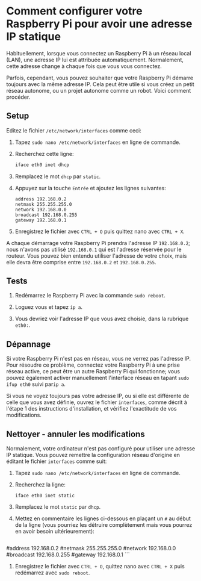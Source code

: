 # Comment configurer votre Raspberry Pi pour avoir une adresse IP statique

Habituellement, lorsque vous connectez un Raspberry Pi à un réseau local (LAN), une adresse IP lui est attribuée automatiquement. Normalement, cette adresse change à chaque fois que vous vous connectez.

Parfois, cependant, vous pouvez souhaiter que votre Raspberry Pi démarre toujours avec la même adresse IP. Cela peut être utile si vous créez un petit réseau autonome, ou un projet autonome comme un robot. Voici comment procéder.
## Setup

Editez le fichier `/etc/network/interfaces` comme ceci:

1. Tapez `sudo nano /etc/network/interfaces` en ligne de commande.

1. Recherchez cette ligne:

    ```bash
    iface eth0 inet dhcp
    ```

1. Remplacez le mot `dhcp` par `static`.

1. Appuyez sur la touche `Entrée` et ajoutez les lignes suivantes:

    ```
    address 192.168.0.2
    netmask 255.255.255.0
    network 192.168.0.0
    broadcast 192.168.0.255
    gateway 192.168.0.1
    ```

1. Enregistrez le fichier avec `CTRL + O` puis quittez nano avec `CTRL + X`.

A chaque démarrage votre Raspberry Pi prendra l'adresse IP `192.168.0.2`; nous n'avons pas utilisé `192.168.0.1` qui est l'adresse réservée pour le routeur. Vous pouvez bien entendu utiliser l'adresse de votre choix, mais elle devra être comprise entre `192.168.0.2` et `192.168.0.255`.

## Tests

1. Redémarrez le Raspberry Pi avec la commande `sudo reboot`.

1. Loguez vous et tapez `ip a`.

1. Vous devriez voir l'adresse IP que vous avez choisie, dans la rubrique `eth0:`.

## Dépannage


Si votre Raspberry Pi n'est pas en réseau, vous ne verrez pas l'adresse IP. Pour résoudre ce problème, connectez votre Raspberry Pi à une prise réseau active, ce peut être un autre Raspberry Pi qui fonctionne; vous pouvez également activer manuellement l'interface réseau en tapant `sudo ifup eth0` suivi par`ip a`.

Si vous ne voyez toujours pas votre adresse IP, ou si elle est différente de celle que vous avez définie, ouvrez le fichier `interfaces`, comme décrit à l'étape 1 des instructions d'installation, et vérifiez l'exactitude de vos modifications.

## Nettoyer - annuler les modifications

Normalement, votre ordinateur n'est pas configuré pour utiliser une adresse IP statique. Vous pouvez remettre la configuration réseau d'origine en éditant le fichier `interfaces` comme suit:

1. Tapez `sudo nano /etc/network/interfaces` en ligne de commande.

1. Recherchez la ligne:

    ```
    iface eth0 inet static
    ```

1. Remplacez le mot `static` par `dhcp`.

1. Mettez en commentaire les lignes ci-dessous en plaçant un `#` au début de la ligne (vous pourriez les détruire complètement mais vous pourrez en avoir besoin ultérieurement):

    ```
#address 192.168.0.2
#netmask 255.255.255.0
#network 192.168.0.0
#broadcast 192.168.0.255
#gateway 192.168.0.1
    ```
1. Enregistrez le fichier avec `CTRL + O`, quittez nano avec `CTRL + X`  puis redémarrez avec `sudo reboot`.
